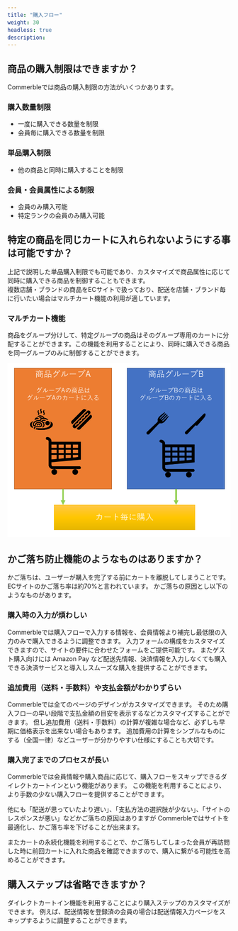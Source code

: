 ```yaml
---
title: "購入フロー"
weight: 30
headless: true
description: 
---
```


## 商品の購入制限はできますか？
Commerbleでは商品の購入制限の方法がいくつかあります。

### 購入数量制限
- 一度に購入できる数量を制限
- 会員毎に購入できる数量を制限

### 単品購入制限
- 他の商品と同時に購入することを制限

### 会員・会員属性による制限
- 会員のみ購入可能
- 特定ランクの会員のみ購入可能

## 特定の商品を同じカートに入れられないようにする事は可能ですか？
上記で説明した単品購入制限でも可能であり、カスタマイズで商品属性に応じて同時に購入できる商品を制御することもできます。  
複数店舗・ブランドの商品をECサイトで扱っており、配送を店舗・ブランド毎に行いたい場合はマルチカート機能の利用が適しています。

### マルチカート機能
商品をグループ分けして、特定グループの商品はそのグループ専用のカートに分配することができます。この機能を利用することにより、同時に購入できる商品を同一グループのみに制御することができます。

![マルチカート](multicart.png)

## かご落ち防止機能のようなものはありますか？
かご落ちは、ユーザーが購入を完了する前にカートを離脱してしまうことです。
ECサイトのかご落ち率は約70%と言われています。
かご落ちの原因とし以下のようなものがあります。

### 購入時の入力が煩わしい
Commerbleでは購入フローで入力する情報を、会員情報より補完し最低限の入力のみで購入できるように調整できます。
入力フォームの構成をカスタマイズできますので、サイトの要件に合わせたフォームをご提供可能です。
またゲスト購入向けには Amazon Pay など配送先情報、決済情報を入力しなくても購入できる決済サービスと導入しスムーズな購入を提供することができます。

### 追加費用（送料・手数料）や支払金額がわかりずらい
Commerbleでは全てのページのデザインがカスタマイズできます。
そのため購入フローの早い段階で支払金額の目安を表示するなどカスタマイズすることができます。
但し追加費用（送料・手数料）の計算が複雑な場合など、必ずしも早期に価格表示を出来ない場合もあります。
追加費用の計算をシンプルなものにする（全国一律）などユーザーが分かりやすい仕様にすることも大切です。

### 購入完了までのプロセスが長い
Commerbleでは会員情報や購入商品に応じて、購入フローをスキップできるダイレクトカートインという機能があります。
この機能を利用することにより、より手数の少ない購入フローを提供することができます。


他にも「配送が思っていたより遅い」、「支払方法の選択肢が少ない」、「サイトのレスポンスが悪い」などかご落ちの原因はありますが
Commerbleではサイトを最適化し、かご落ち率を下げることが出来ます。  

またカートの永続化機能を利用することで、かご落ちしてしまった会員が再訪問した時に前回カートに入れた商品を確認できますので、購入に繋がる可能性を高めることができます。

## 購入ステップは省略できますか？
ダイレクトカートイン機能を利用することにより購入ステップのカスタマイズができます。
例えば、配送情報を登録済の会員の場合は配送情報入力ページをスキップするように調整することができます。
